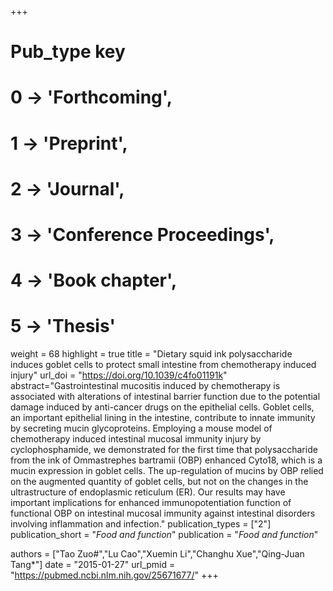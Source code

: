+++
# Pub_type key
# 0 -> 'Forthcoming',
# 1 -> 'Preprint',
# 2 -> 'Journal',
# 3 -> 'Conference Proceedings',
# 4 -> 'Book chapter',
# 5 -> 'Thesis'

weight = 68
highlight = true
title = "Dietary squid ink polysaccharide induces goblet cells to protect small intestine from chemotherapy induced injury"
url_doi = "https://doi.org/10.1039/c4fo01191k"
abstract="Gastrointestinal mucositis induced by chemotherapy is associated with alterations of intestinal barrier function due to the potential damage induced by anti-cancer drugs on the epithelial cells. Goblet cells, an important epithelial lining in the intestine, contribute to innate immunity by secreting mucin glycoproteins. Employing a mouse model of chemotherapy induced intestinal mucosal immunity injury by cyclophosphamide, we demonstrated for the first time that polysaccharide from the ink of Ommastrephes bartramii (OBP) enhanced Cyto18, which is a mucin expression in goblet cells. The up-regulation of mucins by OBP relied on the augmented quantity of goblet cells, but not on the changes in the ultrastructure of endoplasmic reticulum (ER). Our results may have important implications for enhanced immunopotentiation function of functional OBP on intestinal mucosal immunity against intestinal disorders involving inflammation and infection."
publication_types = ["2"]
publication_short = "*Food and function*"
publication = "*Food and function*"

authors = ["Tao Zuo#","Lu Cao","Xuemin Li","Changhu Xue","Qing-Juan Tang*"]
date = "2015-01-27"
url_pmid = "https://pubmed.ncbi.nlm.nih.gov/25671677/"
+++
